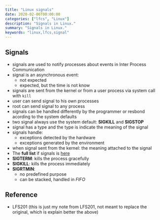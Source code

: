 ```yaml
---
title: "Linux signals"
date: 2020-02-06T00:00:00
categories: ["lfcs", "Linux"]
description: "Signals in Linux."
summary: "Signals in Linux."
keywords: "linux,lfcs,signal"
---
```


## Signals

- signals are used to notify processes about events in Inter Process Communication
- signal is an asynchronous event:
    - not expected
    - expected, but the time is not know
- signals are sent from the kernel or from a user process via system call with `kill`
- user can send signal to his own processes 
- root can send signal to any process
- signals can be handled differently by the programmer or resbond acording to the system defaults
- two signal always use the system default: **SIGKILL** and **SIGSTOP**
- signal has a type and the type is indicate the meaning of the signal
- signals handle:
    - exceptions detected by the hardware 
    - exceptions generated by the environment
- when signal sent from the kernel: the meaning attached to the signal
- The **full list** if signals is [here][1]
- **SIGTERM**: kills the process gracefully
- **SIGKILL**: kills the process immediately 
- **SIGRTMIN**:
    - no predefined purpose
    - can be stacked, handled in *FIFO*

## Reference

- LFS201 (this is just my note from LFS201, not meant to replace the original, which is explain better the above)


[1]: https://www-uxsup.csx.cam.ac.uk/courses/moved.Building/signals.pdf
